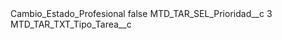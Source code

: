 <?xml version="1.0" encoding="UTF-8"?>
<CustomMetadata xmlns="http://soap.sforce.com/2006/04/metadata" xmlns:xsi="http://www.w3.org/2001/XMLSchema-instance" xmlns:xsd="http://www.w3.org/2001/XMLSchema">
    <label>Cambio_Estado_Profesional</label>
    <protected>false</protected>
    <values>
        <field>MTD_TAR_SEL_Prioridad__c</field>
        <value xsi:type="xsd:string">3</value>
    </values>
    <values>
        <field>MTD_TAR_TXT_Tipo_Tarea__c</field>
        <value xsi:nil="true"/>
    </values>
</CustomMetadata>
